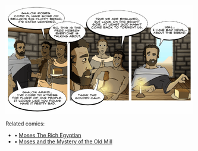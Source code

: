 <!--
.. title: Moses The Poor Stinking Hebrew
.. slug: moses-the-poor-stinking-hebrew
.. date: 2008/07/01 00:00:00
.. tags: 
.. link: 
.. description: 
-->

<a href='moses-the-poor-stinking-hebrew.html' title='View comments'>
<img class='comic' src='../assets/comics/20080701.png' />
</a>

<em></em>

<!-- TEASER_END -->
<div class='related'><span>Related comics:</span><ul class='inline'>
<li>&bull; <a href='moses-the-rich-egyptian.html'>Moses The Rich Egyptian</a></li>
<li>&bull; <a href='moses-and-the-mystery-of-the-old-mill.html'>Moses and the Mystery of the Old Mill</a></li>
</li>
